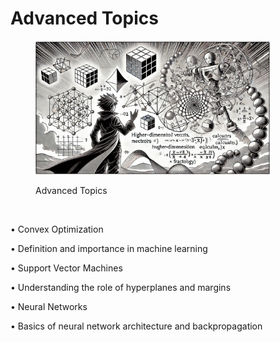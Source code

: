 # Advanced Topics



<div align="left"><figure><img src="../../.gitbook/assets/image (2) (1) (1) (1) (1) (1) (1) (1).png" alt="" width="375"><figcaption><p>Advanced Topics</p></figcaption></figure></div>

<div align="left"><figure><img src="https://files.oaiusercontent.com/file-lPdAIMaYRLgZ9voeoEKOdQLY?se=2024-10-11T16%3A12%3A35Z&#x26;sp=r&#x26;sv=2024-08-04&#x26;sr=b&#x26;rscc=max-age%3D604800%2C%20immutable%2C%20private&#x26;rscd=attachment%3B%20filename%3D46b0cf99-7fcb-420b-a740-ea8c52a90757.webp&#x26;sig=QXcIS%2Bzq5kDitven2JCH6YXuIccK3wSnbcTktKEKyy4%3D" alt="" width="375"><figcaption></figcaption></figure></div>

• Convex Optimization

• Definition and importance in machine learning

• Support Vector Machines

• Understanding the role of hyperplanes and margins

• Neural Networks

• Basics of neural network architecture and backpropagation
